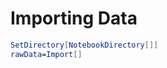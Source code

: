 

# Importing Data

```Mathematica
SetDirectory[NotebookDirectory[]]
rawData=Import[]
```

```Python
```

```R
```
